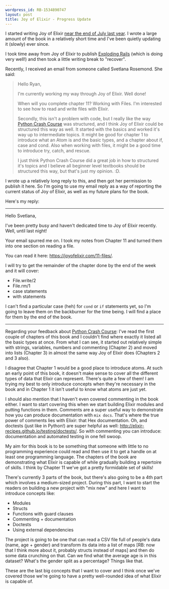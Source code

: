 ```yaml
---
wordpress_id: RB-1534890747
layout: post
title: Joy of Elixir - Progress Update
---
```


I started writing Joy of Elixir [near the end of July last year](https://ryanbigg.com/2017/07/joy-of-elixir). I wrote a large amount of the book in a relatively short time and I've been quietly updating it (slowly) ever since.

I took time away from Joy of Elixir to publish [Exploding Rails](http://leanpub.com/explodingrails) (which is doing very well!) and then took a little writing break to "recover".

Recently, I received an email from someone called Svetlana Rosemond. She said:

> Hello Ryan,
>
> I'm currently working my way through Joy of Elixir. Well done!
>
> When will you complete chapter 11? Working with Files. I'm interested to see how to read and write files with Elixir.
>
> Secondly, this isn't a problem with code, but I really like the way [Python Crash Course](https://nostarch.com/pythoncrashcourse) was structured, and I think Joy of Elixir could be structured this way as well. It started with the basics and worked it's way up to intermediate topics. It might be good for chapter 1 to introduce what an Atom is and the basic types, and a chapter about if, case and cond. Also when working with files, it might be a good time to introduce try, catch, and rescue.
>
> I just think Python Crash Course did a great job in how to structured it's topics and I believe all beginner level textbooks should be structured this way, but that's just my opinion. :D.

I wrote up a relatively long reply to this, and then got her permission to publish it here. So I'm going to use my email reply as a way of reporting the current status of Joy of Elixir, as well as my future plans for the book.

Here's my reply:

---

Hello Svetlana,

I've been pretty busy and haven't dedicated time to Joy of Elixir recently. Well, until last night!

Your email spurred me on. I took my notes from Chapter 11 and turned them into one section on reading a file.

You can read it here: https://joyofelixir.com/11-files/.

I will try to get the remainder of the chapter done by the end of the week and it will cover:

* File.write/2
* File.rm/1
* case statements
* with statements

I can't find a particular case (heh) for `cond` or `if` statements yet, so I'm going to leave them on the backburner for the time being. I will find a place for them by the end of the book.

---

Regarding your feedback about [Python Crash Course](https://nostarch.com/pythoncrashcourse): I've read the first couple of chapters of this book and I couldn't find where exactly it listed all the basic types at once. From what I can see, it started out relatively simple with strings, variables, numbers and commenting (Chapter 2) and moved into lists (Chapter 3) in almost the same way Joy of Elixir does (Chapters 2 and 3 also).

I disagree that Chapter 1 would be a good place to introduce atoms. At such an early point of this book, it doesn't make sense to cover all the different types of data that Elixir can represent. There's quite a few of them! I am trying my best to only introduce concepts when they're necessary in the book and in Chapter 1 it isn't useful to know what atoms are just yet.

I should also mention that I haven't even covered commenting in the book either. I want to start covering this when we start building Elixir modules and putting functions in them. Comments are a super useful way to demonstrate how you can produce documentation with `mix docs`. That's where the true power of comments lies with Elixir: that Hex documentation. Oh, and doctests (just like in Python!) are super helpful as well: http://elixir-recipes.github.io/testing/doctests/. So with commenting you can introduce: documentation and automated testing in one fell swoop.

My aim for this book is to be something that someone with little to no programming experience could read and then use it to get a handle on at least one programming language. The chapters of the book are demonstrating what Elixir is capable of while gradually building a repertoire of skills. I think by Chapter 11 we've got a pretty formidable set of skills!

There's currently 3 parts of the book, but there's also going to be a 4th part which involves a medium-sized project. During this part, I want to start the readers on building a new project with "mix new" and here I want to introduce concepts like:

* Modules
* Structs
* Functions with guard clauses
* Commenting + documentation
* Doctests
* Using external dependencies

The project is going to be one that can read a CSV file full of people's data (name, age + gender) and transform its data into a list of maps [RB: now that I think more about it, probably structs instead of maps] and then do some data crunching on that. Can we find what the average age is in this dataset? What's the gender split as a percentage? Things like that.

These are the last big concepts that I want to cover and I think once we've covered those we're going to have a pretty well-rounded idea of what Elixir is capable of.

